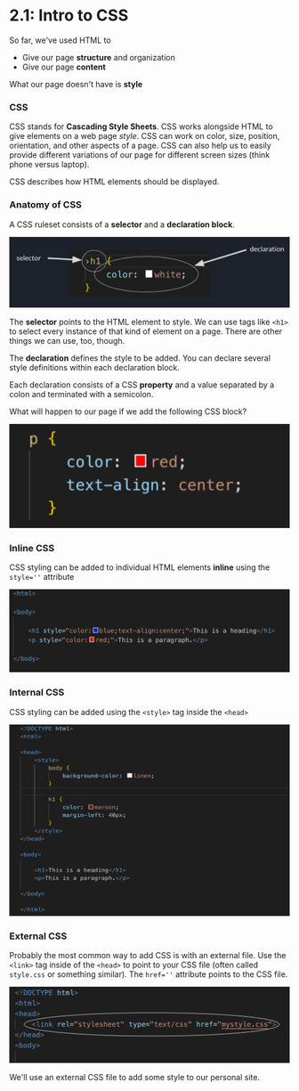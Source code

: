 # 2.1: Intro to CSS

So far, we've used HTML to 

* Give our page __structure__ and organization
* Give our page __content__

What our page doesn't have is __style__

### CSS

CSS stands for __Cascading Style Sheets__. CSS works alongside HTML to give elements on a web page _style_. CSS can work on color, size, position, orientation, and other aspects of a page. CSS can also help us to easily provide different variations of our page for different screen sizes (think phone versus laptop).

CSS describes how HTML elements should be displayed.

### Anatomy of CSS

A CSS ruleset consists of a __selector__ and a __declaration block__.

![Image][1]

The __selector__ points to the HTML element to style. We can use tags like `<h1>` to select every instance of that kind of element on a page. There are other things we can use, too, though.

The __declaration__ defines the style to be added. You can declare several style definitions within each declaration block.

Each declaration consists of a CSS __property__ and a value separated by a colon and terminated with a semicolon.

What will happen to our page if we add the following CSS block?

![Image][2]

### Inline CSS

CSS styling can be added to individual HTML elements __inline__ using the `style=''` attribute

![Image][3]

### Internal CSS

CSS styling can be added using the `<style>` tag inside the `<head>`

![Image][4]

### External CSS

Probably the most common way to add CSS is with an external file. Use the `<link>` tag inside of the `<head>` to point to your CSS file (often called `style.css` or something similar). The `href=''` attribute points to the CSS file.

![Image][5]

We'll use an external CSS file to add some style to our personal site.

[1]: https://github.com/hoffmantim/Web_Dev_Curriculum/blob/master/Unit_2_CSS/images/CSS_Block.png?raw=true
[2]: https://github.com/hoffmantim/Web_Dev_Curriculum/blob/master/Unit_2_CSS/images/CSS_Declaration.png?raw=true
[3]: https://github.com/hoffmantim/Web_Dev_Curriculum/blob/master/Unit_2_CSS/images/CSS_Inline_Styling.png?raw=true
[4]: https://github.com/hoffmantim/Web_Dev_Curriculum/blob/master/Unit_2_CSS/images/CSS_Internal_Styling.png?raw=true
[5]: https://github.com/hoffmantim/Web_Dev_Curriculum/blob/master/Unit_2_CSS/images/CSS_External_Styling_Link.png?raw=true